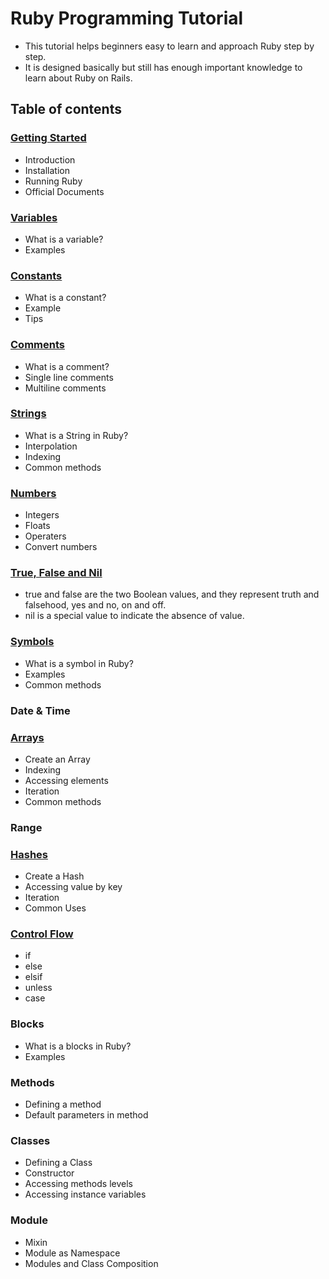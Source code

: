 # Ruby Programming Tutorial 

- This tutorial helps beginners easy to learn and approach Ruby step by step.
- It is designed basically but still has enough important knowledge to learn about Ruby on Rails.


## Table of contents

### [Getting Started](/getting_started.md)
- Introduction
- Installation
- Running Ruby
- Official Documents

### [Variables](/variables.md)
- What is a variable?
- Examples
    
### [Constants](/constants.md)
- What is a constant?
- Example
- Tips

### [Comments](/comments.md)
- What is a comment?
- Single line comments
- Multiline comments

### [Strings](/strings.md)
- What is a String in Ruby?
- Interpolation
- Indexing
- Common methods

### [Numbers](/numbers.md)
- Integers
- Floats
- Operaters
- Convert numbers
    
### [True, False and Nil](/true_false_nil.md)
- true and false are the two Boolean values, and they represent truth and falsehood, yes and no, on and off.
- nil is a special value to indicate the absence of value.

### [Symbols](/symbols.md)
- What is a symbol in Ruby?
- Examples
- Common methods

### Date & Time

### [Arrays](/arrays.md)
- Create an Array
- Indexing
- Accessing elements
- Iteration 
- Common methods

### Range

### [Hashes](/hashes.md)
- Create a Hash
- Accessing value by key
- Iteration
- Common Uses

### [Control Flow](/conditional.md)
- if
- else
- elsif
- unless
- case
    
### Blocks
- What is a blocks in Ruby?
- Examples
 
### Methods
- Defining a method
- Default parameters in method
 
### Classes
- Defining a Class
- Constructor
- Accessing methods levels
- Accessing instance variables
 
### Module
- Mixin
- Module as Namespace
- Modules and Class Composition

